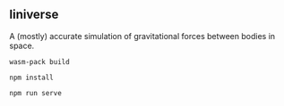 ## liniverse
A (mostly) accurate simulation of gravitational forces between bodies in space.

`wasm-pack build`

`npm install`

`npm run serve`
